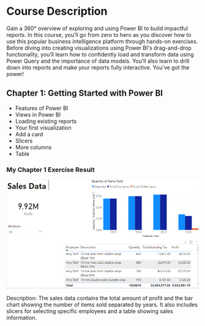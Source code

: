 # Course Description
Gain a 360° overview of exploring and using Power BI to build impactful reports. In this course, you’ll go from zero to hero as you discover how to use this popular business intelligence platform through hands-on exercises. Before diving into creating visualizations using Power BI's drag-and-drop functionality, you’ll learn how to confidently load and transform data using Power Query and the importance of data models. You’ll also learn to drill down into reports and make your reports fully interactive. You've got the power!

## Chapter 1: Getting Started with Power BI
- Features of Power BI
- Views in Power BI
- Loading existing reports
- Your first visualization
- Add a card
- Slicers
- More columns
- Table

### My Chapter 1 Exercise Result
![Chapter 1 Result](https://github.com/pongsakorn-onnim/Data-Analyst-in-Power-BI/blob/main/Course%201%20Introduction%20to%20Power%20BI/course1_chapter1_result.png)

Description: The sales data contains the total amount of profit and the bar chart showing the number of items sold separated by years. It also includes slicers for selecting specific employees and a table showing sales information.
